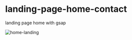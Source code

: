 # landing-page-home-contact
landing page home with gsap

![home-landing](https://user-images.githubusercontent.com/75976059/168416900-08233b2d-2a43-4592-a57f-33fde9279d4c.jpeg)
